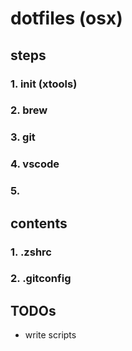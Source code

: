 # dotfiles (osx)

## steps

### 1. init (xtools)

### 2. brew

### 3. git

### 4. vscode

### 5. 

## contents

### 1. .zshrc

### 2. .gitconfig


## TODOs

- write scripts

